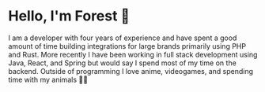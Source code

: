 # Hello, I'm Forest 👋

I am a developer with four years of experience and have spent a good amount of time building integrations for large brands primarily using PHP and Rust. More recently I have been working in full stack development using Java, React, and Spring but would say I spend most of my time on the backend. Outside of programming I love anime, videogames, and spending time with my animals 🏳️‍🌈
